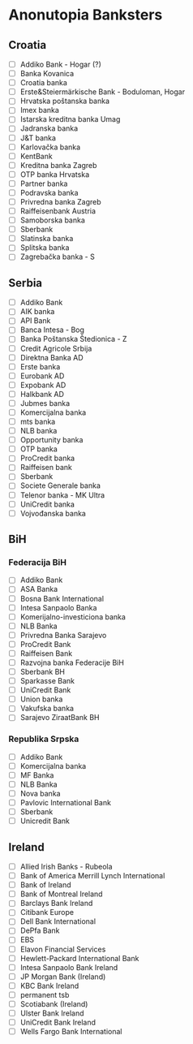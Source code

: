 # Anonutopia Banksters

## Croatia

- [ ] Addiko Bank                                   - Hogar (?)
- [ ] Banka Kovanica
- [ ] Croatia banka
- [ ] Erste&Steiermärkische Bank                    - Boduloman, Hogar
- [ ] Hrvatska poštanska banka
- [ ] Imex banka
- [ ] Istarska kreditna banka Umag
- [ ] Jadranska banka
- [ ] J&T banka
- [ ] Karlovačka banka
- [ ] KentBank
- [ ] Kreditna banka Zagreb
- [ ] OTP banka Hrvatska
- [ ] Partner banka
- [ ] Podravska banka
- [ ] Privredna banka Zagreb
- [ ] Raiffeisenbank Austria
- [ ] Samoborska banka
- [ ] Sberbank
- [ ] Slatinska banka
- [ ] Splitska banka
- [ ] Zagrebačka banka                              - S

## Serbia

- [ ] Addiko Bank
- [ ] AIK banka
- [ ] API Bank
- [ ] Banca Intesa                                  - Bog
- [ ] Banka Poštanska Štedionica                    - Z
- [ ] Credit Agricole Srbija
- [ ] Direktna Banka AD
- [ ] Erste banka
- [ ] Eurobank AD
- [ ] Expobank AD
- [ ] Halkbank AD
- [ ] Jubmes banka
- [ ] Komercijalna banka
- [ ] mts banka
- [ ] NLB banka
- [ ] Opportunity banka
- [ ] OTP banka
- [ ] ProCredit banka
- [ ] Raiffeisen bank
- [ ] Sberbank
- [ ] Societe Generale banka
- [ ] Telenor banka                                 - MK Ultra
- [ ] UniCredit banka
- [ ] Vojvođanska banka

## BiH

### Federacija BiH

- [ ] Addiko Bank
- [ ] ASA Banka
- [ ] Bosna Bank International
- [ ] Intesa Sanpaolo Banka
- [ ] Komerijalno-investiciona banka
- [ ] NLB Banka
- [ ] Privredna Banka Sarajevo
- [ ] ProCredit Bank
- [ ] Raiffeisen Bank
- [ ] Razvojna banka Federacije BiH
- [ ] Sberbank BH
- [ ] Sparkasse Bank
- [ ] UniCredit Bank
- [ ] Union banka
- [ ] Vakufska banka
- [ ] Sarajevo ZiraatBank BH

### Republika Srpska

- [ ] Addiko Bank
- [ ] Komercijalna banka
- [ ] MF Banka
- [ ] NLB Banka
- [ ] Nova banka
- [ ] Pavlovic International Bank
- [ ] Sberbank
- [ ] Unicredit Bank

## Ireland

- [ ] Allied Irish Banks                            - Rubeola
- [ ] Bank of America Merrill Lynch International
- [ ] Bank of Ireland
- [ ] Bank of Montreal Ireland
- [ ] Barclays Bank Ireland
- [ ] Citibank Europe
- [ ] Dell Bank International
- [ ] DePfa Bank
- [ ] EBS
- [ ] Elavon Financial Services
- [ ] Hewlett-Packard International Bank
- [ ] Intesa Sanpaolo Bank Ireland
- [ ] JP Morgan Bank (Ireland)
- [ ] KBC Bank Ireland
- [ ] permanent tsb
- [ ] Scotiabank (Ireland)
- [ ] Ulster Bank Ireland
- [ ] UniCredit Bank Ireland
- [ ] Wells Fargo Bank International
